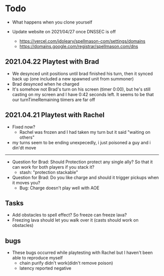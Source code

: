 # Todo
- What happens when you clone yourself

- Update website on 2021/04/27 once DNSSEC is off
  - https://vercel.com/jdoleary/spellmason-com/settings/domains
  - https://domains.google.com/registrar/spellmason.com/dns

## 2021.04.22 Playtest with Brad

- We desynced unit positions until brad finished his turn, then it synced back up (one included a new spawned unit from summoner)
- Brad desynced when he charged
- It's somehow not Brad's turn on his screen (timer 0:00), but he's still casting on my screen and I have 0:42 seconds left. It seems to be that our turnTimeRemaining tiimers are far off

## 2021.04.21 Playtest with Rachel

- Fixed now?
  - Rachel was frozen and I had taken my turn but it said "waiting on others"
- my turns seem to be ending unexpecedly, i just poisoned a guy and i din'dt move

---


- Question for Brad: Should Protection protect any single ally? So that it can work for both players if you stack it?
  - stash: "protection stackable"
- Question for Brad: Do you like charge and should it trigger pickups when it moves you?
  - Bug: Charge doesn't play well with AOE

## Tasks

- Add obstacles to spell effect? So freeze can freeze lava?
- Freezing lava should let you walk over it (casts should work on obstacles)

## bugs

- These bugs occurred while playtesting with Rachel but I haven't been able to reproduce myself
  - chain purify didn't work(didn't remove poison)
  - latency reported negative
